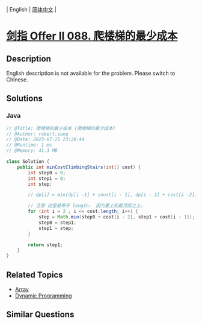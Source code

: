 
| English | [简体中文](README.md) |

# [剑指 Offer II 088. 爬楼梯的最少成本](https://leetcode.cn//problems/GzCJIP/)

## Description

<p>English description is not available for the problem. Please switch to Chinese.</p>


## Solutions


### Java

```Java
// @Title: 爬楼梯的最少成本 (爬楼梯的最少成本)
// @Author: robert.sunq
// @Date: 2023-07-25 23:20:44
// @Runtime: 1 ms
// @Memory: 41.3 MB

class Solution {
    public int minCostClimbingStairs(int[] cost) {
        int step0 = 0;
        int step1 = 0;
        int step;

        // dp[i] = min(dp[i -1] + coust[i - 1], dp[i - 2] + cost[i -2])

        // 注意 这里是等于 length， 因为要上到最顶层之上。
        for (int i = 2 ; i <= cost.length; i++) {
            step = Math.min(step0 + cost[i - 2], step1 + cost[i - 1]);
            step0 = step1;
            step1 = step;
        }

        return step1;
    }
}
```



## Related Topics

- [Array](https://leetcode.cn//tag/array)
- [Dynamic Programming](https://leetcode.cn//tag/dynamic-programming)

## Similar Questions


